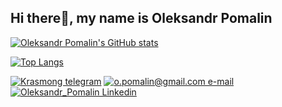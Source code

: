 ## Hi there👋, my name is Oleksandr Pomalin

[![Oleksandr Pomalin's GitHub stats](https://github-readme-stats.vercel.app/api?username=0-Pomalin&show_icons=true&theme=graywhite)](https://github.com/0-Pomalin/github-readme-stats)

[![Top Langs](https://github-readme-stats.vercel.app/api/top-langs/?username=0-Pomalin&layout=compact)](https://github.com/0-Pomalin/github-readme-stats)

[![Krasmong telegram](https://img.shields.io/badge/Telegram-%40krasmong-blue?style=plastic&logo=telegram&link=https://t.me/krasmong)](https://t.me/krasmong)
[![o.pomalin@gmail.com e-mail](https://img.shields.io/badge/Gmail-o.pomalin@gmail.com-red?style=plastic&logo=gmail&link=mailto:o.pomalin@gmail.com)](mailto:o.pomalin@gmail.com) 
[![Oleksandr_Pomalin Linkedin](https://img.shields.io/badge/Linkedin-Oleksandr_Pomalin-blue?style=plastic&logo=Linkedin&link=https://www.linkedin.com/in/oleksandr-pomalin/)](https://www.linkedin.com/in/oleksandr-pomalin/)


<!---
0-Pomalin/0-Pomalin is a ✨ special ✨ repository because its `README.md` (this file) appears on your GitHub profile.
You can click the Preview link to take a look at your changes.
--->
